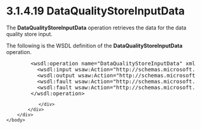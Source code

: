 <html dir="LTR" xmlns:mshelp="http://msdn.microsoft.com/mshelp" xmlns:ddue="http://ddue.schemas.microsoft.com/authoring/2003/5" xmlns:xlink="http://www.w3.org/1999/xlink" xmlns:tool="http://www.microsoft.com/tooltip">
    <head>
        <meta http-equiv="Content-Type" content="text/html; CHARSET=utf-8"></meta>
        <meta name="save" content="history"></meta>
        <title>3.1.4.19 DataQualityStoreInputData</title>
        <xml>
            <mshelp:toctitle title="3.1.4.19 DataQualityStoreInputData"></mshelp:toctitle>
            <mshelp:rltitle title="[MS-SSMDSWS-15]: DataQualityStoreInputData"></mshelp:rltitle>
            <mshelp:keyword index="A" term="42d72ea3-1867-4b12-b8e5-54697ec5320e"></mshelp:keyword>
            <mshelp:attr name="DCSext.ContentType" value="open specification"></mshelp:attr>
            <mshelp:attr name="AssetID" value="42d72ea3-1867-4b12-b8e5-54697ec5320e"></mshelp:attr>
            <mshelp:attr name="TopicType" value="kbRef"></mshelp:attr>
            <mshelp:attr name="DCSext.Title" value="[MS-SSMDSWS-15]: DataQualityStoreInputData" />
        </xml>
    </head>
    <body>
        <div id="header">
            <h1 class="heading">3.1.4.19 DataQualityStoreInputData</h1>
        </div>
        <div id="mainSection">
            <div id="mainBody">
                <div id="allHistory" class="saveHistory"></div>
                <div id="sectionSection0" class="section" name="collapseableSection">
                    

<p>The <b>DataQualityStoreInputData</b> operation retrieves the
data for the data quality store input.</p>

<p>The following is the WSDL definition of the <b>DataQualityStoreInputData</b>
operation.</p>

<dl>
<dd>
<div><pre>   &lt;wsdl:operation name=&quot;DataQualityStoreInputData&quot; xmlns:wsdl=&quot;http://schemas.xmlsoap.org/wsdl/&quot;&gt;
     &lt;wsdl:input wsaw:Action=&quot;http://schemas.microsoft.com/sqlserver/masterdataservices/2009/09/IService/DataQualityStoreInputData&quot; name=&quot;DataQualityStoreInputDataRequest&quot; message=&quot;tns:DataQualityStoreInputDataRequest&quot; xmlns:wsaw=&quot;http://www.w3.org/2006/05/addressing/wsdl&quot; /&gt;
     &lt;wsdl:output wsaw:Action=&quot;http://schemas.microsoft.com/sqlserver/masterdataservices/2009/09/IService/DataQualityStoreInputDataResponse&quot; name=&quot;DataQualityStoreInputDataResponse&quot; message=&quot;tns:DataQualityStoreInputDataResponse&quot; xmlns:wsaw=&quot;http://www.w3.org/2006/05/addressing/wsdl&quot; /&gt;
     &lt;wsdl:fault wsaw:Action=&quot;http://schemas.microsoft.com/sqlserver/masterdataservices/2009/09/IService/DataQualityStoreInputDataSkuNotSupportedMessageFault&quot; name=&quot;SkuNotSupportedMessageFault&quot; message=&quot;tns:IService_DataQualityStoreInputData_SkuNotSupportedMessageFault_FaultMessage&quot; xmlns:wsaw=&quot;http://www.w3.org/2006/05/addressing/wsdl&quot; /&gt;
     &lt;wsdl:fault wsaw:Action=&quot;http://schemas.microsoft.com/sqlserver/masterdataservices/2009/09/IService/DataQualityStoreInputDataEditionExpiredMessageFault&quot; name=&quot;EditionExpiredMessageFault&quot; message=&quot;tns:IService_DataQualityStoreInputData_EditionExpiredMessageFault_FaultMessage&quot; xmlns:wsaw=&quot;http://www.w3.org/2006/05/addressing/wsdl&quot; /&gt;
   &lt;/wsdl:operation&gt;
</pre></div>
</dd></dl>


                </div>
            </div>
        </div>
    </body>
</html>